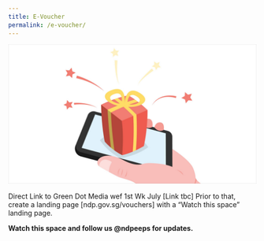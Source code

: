 ```yaml
---
title: E-Voucher
permalink: /e-voucher/
---
```

![evoucher](/images/NDP22%20Website%2017May202218.jpg)

Direct Link to Green Dot Media wef 1st Wk July [Link tbc]
Prior to that, create a landing page [ndp.gov.sg/vouchers] with a “Watch this space” landing
page.

**Watch this space and follow us @ndpeeps for updates.**